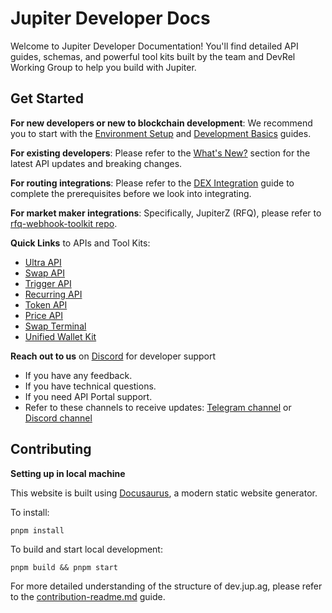 # Jupiter Developer Docs

Welcome to Jupiter Developer Documentation! You'll find detailed API guides, schemas, and powerful tool kits built by the team and DevRel Working Group to help you build with Jupiter.

## Get Started

**For new developers or new to blockchain development**: We recommend you to start with the [Environment Setup](https://dev.jup.ag/docs/environment-setup) and [Development Basics](https://dev.jup.ag/docs/development-basics) guides.

**For existing developers**: Please refer to the [What's New?](https://dev.jup.ag/docs#whats-new) section for the latest API updates and breaking changes.

**For routing integrations**: Please refer to the [DEX Integration](https://dev.jup.ag/docs/dex-integration) guide to complete the prerequisites before we look into integrating.

**For market maker integrations**: Specifically, JupiterZ (RFQ), please refer to [rfq-webhook-toolkit repo](https://github.com/jup-ag/rfq-webhook-toolkit).

**Quick Links** to APIs and Tool Kits:

- [Ultra API](https://dev.jup.ag/docs/ultra-api/)
- [Swap API](https://dev.jup.ag/docs/swap-api/get-quote)
- [Trigger API](https://dev.jup.ag/docs/trigger-api/create-order)
- [Recurring API](https://dev.jup.ag/docs/recurring-api/create-order)
- [Token API](https://dev.jup.ag/docs/token-api/)
- [Price API](https://dev.jup.ag/docs/price-api/)
- [Swap Terminal](https://dev.jup.ag/docs/tool-kits/swap-terminal)
- [Unified Wallet Kit](https://dev.jup.ag/docs/tool-kits/unified-wallet-kit)


**Reach out to us** on [Discord](https://discord.gg/jup) for developer support

- If you have any feedback.
- If you have technical questions.
- If you need API Portal support.
- Refer to these channels to receive updates: [Telegram channel](https://t.me/jup_dev) or [Discord channel](https://discord.com/channels/897540204506775583/1115543693005430854)


## Contributing

**Setting up in local machine**

This website is built using [Docusaurus](https://docusaurus.io/), a modern static website generator.

To install:
```
pnpm install
```

To build and start local development:
```
pnpm build && pnpm start
```

For more detailed understanding of the structure of dev.jup.ag, please refer to the [contribution-readme.md](./contribution-readme.md) guide.

